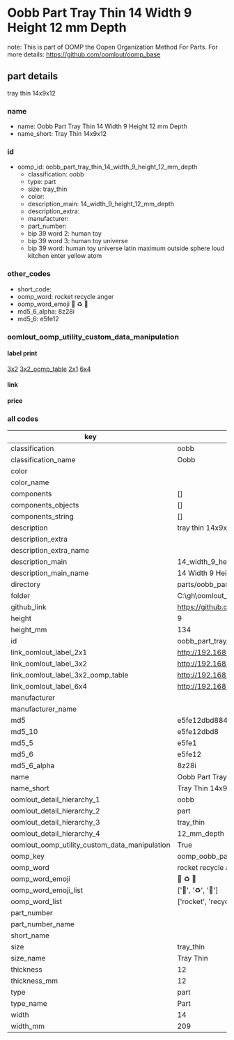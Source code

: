 # Oobb Part Tray Thin 14 Width 9 Height 12 mm Depth  

note: This is part of OOMP the Oopen Organization Method For Parts. For more details: https://github.com/oomlout/oomp_base

##  part details
  



tray thin 14x9x12



### name
* name: Oobb Part Tray Thin 14 Width 9 Height 12 mm Depth
* name_short: Tray Thin 14x9x12 
### id
* oomp_id: oobb_part_tray_thin_14_width_9_height_12_mm_depth
  * classification: oobb
  * type: part
  * size: tray_thin
  * color: 
  * description_main: 14_width_9_height_12_mm_depth
  * description_extra: 
  * manufacturer: 
  * part_number: 
  * bip 39 word 2: human toy
  * bip 39 word 3: human toy universe
  * bip 39 word: human toy universe latin maximum outside sphere loud kitchen enter yellow atom

### other_codes
* short_code: 
* oomp_word: rocket recycle anger
* oomp_word_emoji :rocket: :recycle: :anger:
* md5_6_alpha: 8z28i
* md5_6: e5fe12






### oomlout_oomp_utility_custom_data_manipulation
#### label print
[3x2](http://192.168.1.245:1112/?label=oomp%208z28i)
[3x2_oomp_table](http://192.168.1.108:1112/?label=oomp%208z28i)
[2x1](http://192.168.1.242:1112/?label=oomp%208z28i)
[6x4](http://192.168.1.55:1112/?label=oomp%208z28i)    

#### link

                              

#### price







### all codes 
| key | value |  
| --- | --- |  
| classification | oobb |  
| classification_name | Oobb |  
| color |  |  
| color_name |  |  
| components | [] |  
| components_objects | [] |  
| components_string | [] |  
| description | tray thin 14x9x12 |  
| description_extra |  |  
| description_extra_name |  |  
| description_main | 14_width_9_height_12_mm_depth |  
| description_main_name | 14 Width 9 Height 12 mm Depth |  
| directory | parts/oobb_part_tray_thin_14_width_9_height_12_mm_depth |  
| folder | C:\gh\oomlout_oobb_version_4_generated_parts\parts\oobb_part_tray_thin_14_width_9_height_12_mm_depth |  
| github_link | https://github.com/oomlout/oomlout_oomp_part_src/tree/main/parts/oobb_part_tray_thin_14_width_9_height_12_mm_depth |  
| height | 9 |  
| height_mm | 134 |  
| id | oobb_part_tray_thin_14_width_9_height_12_mm_depth |  
| link_oomlout_label_2x1 | http://192.168.1.242:1112/?label=oomp%208z28i |  
| link_oomlout_label_3x2 | http://192.168.1.245:1112/?label=oomp%208z28i |  
| link_oomlout_label_3x2_oomp_table | http://192.168.1.108:1112/?label=oomp%208z28i |  
| link_oomlout_label_6x4 | http://192.168.1.55:1112/?label=oomp%208z28i |  
| manufacturer |  |  
| manufacturer_name |  |  
| md5 | e5fe12dbd8843a2e7644b7d7dbb99b76 |  
| md5_10 | e5fe12dbd8 |  
| md5_5 | e5fe1 |  
| md5_6 | e5fe12 |  
| md5_6_alpha | 8z28i |  
| name | Oobb Part Tray Thin 14 Width 9 Height 12 mm Depth |  
| name_short | Tray Thin 14x9x12  |  
| oomlout_detail_hierarchy_1 | oobb |  
| oomlout_detail_hierarchy_2 | part |  
| oomlout_detail_hierarchy_3 | tray_thin |  
| oomlout_detail_hierarchy_4 | 12_mm_depth |  
| oomlout_oomp_utility_custom_data_manipulation | True |  
| oomp_key | oomp_oobb_part_tray_thin_14_width_9_height_12_mm_depth |  
| oomp_word | rocket recycle anger |  
| oomp_word_emoji | :rocket: :recycle: :anger: |  
| oomp_word_emoji_list | [':rocket:', ':recycle:', ':anger:'] |  
| oomp_word_list | ['rocket', 'recycle', 'anger'] |  
| part_number |  |  
| part_number_name |  |  
| short_name |  |  
| size | tray_thin |  
| size_name | Tray Thin |  
| thickness | 12 |  
| thickness_mm | 12 |  
| type | part |  
| type_name | Part |  
| width | 14 |  
| width_mm | 209 |  
